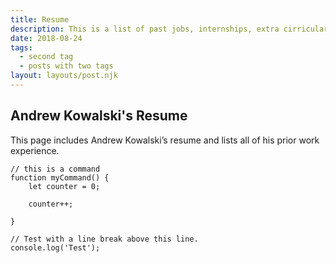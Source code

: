 ```yaml
---
title: Resume
description: This is a list of past jobs, internships, extra cirricular activities, and schools attended.
date: 2018-08-24
tags:
  - second tag
  - posts with two tags
layout: layouts/post.njk
---
```


## Andrew Kowalski's Resume

This page includes Andrew Kowalski’s resume and lists all of his prior work experience.


``` js/2/4
// this is a command
function myCommand() {
	let counter = 0;

	counter++;

}

// Test with a line break above this line.
console.log('Test');
```
